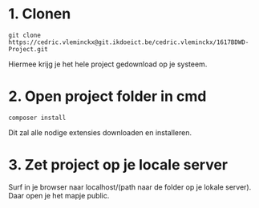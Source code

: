 # 1. Clonen
```
git clone https://cedric.vleminckx@git.ikdoeict.be/cedric.vleminckx/1617BDWD-Project.git
```
Hiermee krijg je het hele project gedownload op je systeem.

# 2. Open project folder in cmd
```
composer install
```
Dit zal alle nodige extensies downloaden en installeren.

# 3. Zet project op je locale server
Surf in je browser naar localhost/(path naar de folder op je lokale server).
Daar open je het mapje public.
